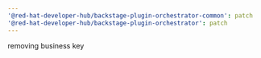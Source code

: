 ```yaml
---
'@red-hat-developer-hub/backstage-plugin-orchestrator-common': patch
'@red-hat-developer-hub/backstage-plugin-orchestrator': patch
---
```


removing business key
